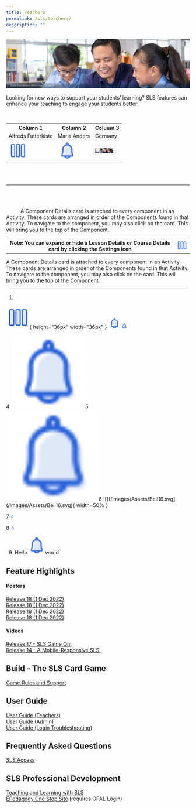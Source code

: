 ```yaml
---
title: Teachers
permalink: /sls/teachers/
description: ""
---
```

![](/images/Media/Quick%20Links/Teachers%20Hero.png)

Looking for new ways to support your students’ learning? SLS features can enhance your teaching to engage your students better!

<table>  
  <tr>  
    <th>Column 1</th>
    <th>Column 2</th>  
    <th>Column 3</th>  
  </tr>  
  <tr>  
    <td>Alfreds Futterkiste</td>  
    <td>Maria Anders</td>  
    <td>Germany</td>  
  </tr>  
  <tr>  
    <td><img src="/images/Assets/3Columns32.svg" style="width:50px;"/></td>  
    <td><img src="/images/Assets/Bell16.svg" style="width:50px;"/></td>  
    <td><img src="/images/Media/Quick%20Links/Teachers%20Hero.png" style="width:50px;"/></td>  
  </tr>  
</table>


<br><br>
<hr> 

<table>  
	
  <tr>  
    <th>Note: You can expand or hide a Lesson Details or Course Details card by clicking the **Settings** icon</th>
    <th><img src="/images/Assets/3Columns32.svg" style="width:50px;"/></th>  A Component Details card is attached to every component in an Activity. These cards are arranged in order of the Components found in that Activity. To navigate to the component, you may also click on the card. This will bring you to the top of the Component.
 </table>
A Component Details card is attached to every component in an Activity. These cards are arranged in order of the Components found in that Activity. To navigate to the component, you may also click on the card. This will bring you to the top of the Component.
<hr>

1. 
![](/images/Assets/3Columns32.svg){ height="36px" width="36px" }
![](/images/Assets/Bell16.svg)
![](/images/Bell16%201.png)

4
    <img src="/images/Assets/Bell16.svg" width="200">
5		 
	[<img src="/images/Assets/Bell16.svg" width="250"/>](/images/Assets/Bell16.svg)
	6
	    ![](/images/Assets/Bell16.svg](/images/Assets/Bell16.svg){ width=50% }
			
7
<img src="/images/Bell16%201.png" height="10rem">

8
<img src="/images/Bell16%201.png" width="10px">

9. Hello<img src="/images/Assets/Bell16.svg" style="width:50px;"/>world


## Feature Highlights  
#### Posters
[Release 18 (1 Dec 2022)](/sls/student)
<br>[Release 18 (1 Dec 2022)](/sls/student)
<br>[Release 18 (1 Dec 2022)](/sls/student)
<br>[Release 18 (1 Dec 2022)](/sls/student)
#### Videos
[Release 17 - SLS Game On!](/sls/student)
<br>[Release 14 - A Mobile-Responsive SLS!](/sls/student)

## Build - The SLS Card Game
[Game Rules and Support](/sls/student)
  
## User Guide
[User Guide (Teachers)](/sls/student)
<br>[User Guide (Admin)](/sls/student)
<br>[User Guide (Login Troubleshooting)](/sls/student)

## Frequently Asked Questions
[SLS Access](/sls/student)

## SLS Professional Development
[Teaching and Learning with SLS](/sls/student)
<br>[EPedagogy One Stop Site](/sls/student) (requires OPAL Login)